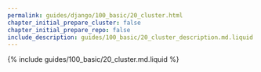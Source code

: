 ```yaml
---
permalink: guides/django/100_basic/20_cluster.html
chapter_initial_prepare_cluster: false
chapter_initial_prepare_repo: false
include_description: guides/100_basic/20_cluster_description.md.liquid
---
```


{% include guides/100_basic/20_cluster.md.liquid %}
